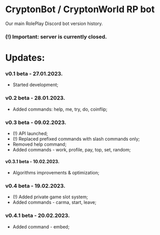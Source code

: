 # CryptonBot / CryptonWorld RP bot
Our main RolePlay Discord bot version history.
### (!) Important: server is currently closed.

# Updates:
### v0.1 beta - 27.01.2023.
- Started development;
### v0.2 beta - 28.01.2023.
- Added commands: help, me, try, do, coinflip;
### v0.3 beta - 09.02.2023.
- (!) API launched;
- (!) Replaced prefixed commands with slash commands only;
- Removed help command;
- Added commands - work, profile, pay, top, set, random;
#### v0.3.1 beta - 10.02.2023.
- Algorithms improvements & optimization;
### v0.4 beta - 19.02.2023.
- (!) Added private game slot system;
- Added commands - carma, start, leave;
### v0.4.1 beta - 20.02.2023.
- Added command - embed;
